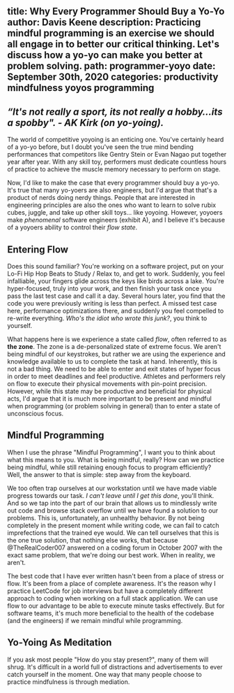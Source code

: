 title: Why Every Programmer Should Buy a Yo-Yo
author: Davis Keene
description: Practicing mindful programming is an exercise we should all engage in to better our critical thinking. Let's discuss how a yo-yo can make you better at problem solving.
path: programmer-yoyo
date: September 30th, 2020
categories: productivity mindfulness yoyos programming
---
## _“It's not really a sport, its not really a hobby…its a spobby". - AK Kirk (on yo-yoing)._
The world of competitive yoyoing is an enticing one. You've certainly heard of a yo-yo before, but I doubt you've
 seen the true mind bending performances that competitors like Gentry Stein or Evan Nagao put together year after year.
With any skill toy, performers must dedicate countless hours of practice to achieve the muscle memory necessary to perform on stage.

Now, I'd like to make the case that every programmer should buy a yo-yo. It's true that many yo-yoers are also engineers, but I'd
argue that that's a product of nerds doing nerdy things. People that are interested in engineering principles are also the ones
who want to learn to solve rubix cubes, juggle, and take up other skill toys... like yoyoing. However, yoyoers make _phenomenal_
software engineers (exhibit A), and I believe it's because of a yoyoers ability to control their _flow state_.

## Entering Flow
Does this sound familiar? You're working on a software project, put on your Lo-Fi Hip Hop Beats to Study / Relax to, and get
to work. Suddenly, you feel infalliable, your fingers glide across the keys like birds across a lake. You're hyper-focused,
truly into your work, and then finish your task once you pass the last test case and call it a day. Several hours later, you
find that the code you were previously writing is less than perfect. A missed test case here, performance optimizations there,
and suddenly you feel compelled to re-write everything. _Who's the idiot who wrote this junk?_, you think to yourself.

What happens here is we experience a state called _flow_, often referred to as **the zone**. The zone is a de-personalized state of extreme focus. We aren't being mindful of our
keystrokes, but rather we are using the experience and knowledge available to us to complete the task at hand. Inherently,
this is not a bad thing. We need to be able to enter and exit states of hyper focus in order to meet deadlines and feel
productive. Athletes and performers rely on flow to execute their physical movements with pin-point precision. However,
while this state may be productive and beneficial for physical acts, I'd argue that it is much more important to be present
and mindful when programming (or problem solving in general) than to enter a state of unconscious focus.

## Mindful Programming
When I use the phrase "Mindful Programming", I want you to think about what this means to you. What is being mindful, really? 
How can we practice being mindful, while still retaining enough focus to program efficiently? Well, the answer to that is simple: step away from the keyboard.

We too often trap ourselves at our workstation until we have made viable progress towards our task. _I can't leave until I get this done_, you'll think.
And so we tap into the part of our brain that allows us to mindlessly write out code and browse stack overflow until we have found a solution to our problems.
This is, unfortunately, an unhealthy behavior. By not being completely in the present moment while writing code, we can fail to catch imprefections
that the trained eye would. We can tell ourselves that this is the one true solution, that nothing else works, that because @TheRealCoder007 answered on
a coding forum in October 2007 with the exact same problem, that we're doing our best work. When in reality, we aren't.

The best code that I have ever written hasn't been from a place of stress or flow. It's been from a place of complete awareness. It's the
reason why I practice LeetCode for job interviews but have a completely different approach to coding when working on a full stack application.
We can use flow to our advantage to be able to execute minute tasks effectively. But for software teams, it's much more beneficial
to the health of the codebase (and the engineers) if we remain mindful while programming.

## Yo-Yoing As Meditation
If you ask most people "How do you stay present?", many of them will shrug. It's difficult in a world full of distractions and
advertisements to ever catch yourself in the moment. One way that many people choose to practice mindfulness is through mediation.
